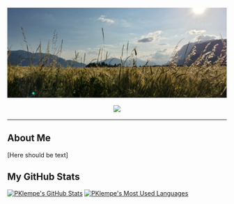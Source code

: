 ![Profile Banner Image](banner.png)

<p align="center">
  <a href="https://ko-fi.com/R6R11P68Y"><img src="https://ko-fi.com/img/githubbutton_sm.svg" /></a>
</p>

---

About Me
---
[Here should be text]

My GitHub Stats
---
<a href="https://github.com/anuraghazra/github-readme-stats"><img alt="PKlempe's GitHub Stats" src="https://github-readme-stats.vercel.app/api?username=PKlempe&show_icons=true&&count_private=true&theme=react" height="192px"/></a>
  <a href="https://github.com/anuraghazra/github-readme-stats"><img alt="PKlempe's Most Used Languages" src="https://github-readme-stats.vercel.app/api/top-langs/?username=PKlempe&theme=react" height="192px"/></a>
